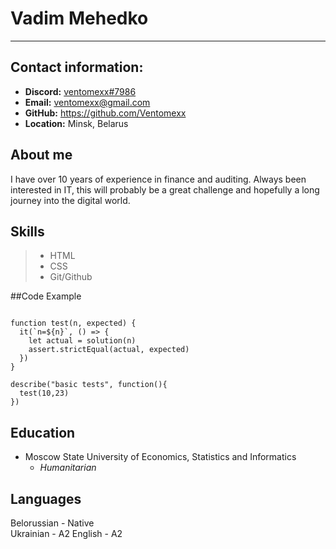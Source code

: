 # Vadim Mehedko
***
## Contact information:
+ **Discord:** [ventomexx#7986](https://discordapp.com/users/261512184570445826)
+ **Email:** ventomexx@gmail.com
+ **GitHub:** https://github.com/Ventomexx
+ **Location:** Minsk, Belarus

## About me
I have over 10 years of experience in finance and auditing. Always been interested in IT, this will probably be a great challenge and hopefully a long journey into the digital world.

## Skills
>- HTML
>- CSS
>- Git/Github

##Code Example
```const { assert } = require("chai")

function test(n, expected) {
  it(`n=${n}`, () => {  
    let actual = solution(n)
    assert.strictEqual(actual, expected)
  })
}

describe("basic tests", function(){
  test(10,23)
})
```
## Education
- Moscow State University of Economics, Statistics and Informatics
    - *Humanitarian*

## Languages
Belorussian - Native   
Ukrainian - A2
English - A2